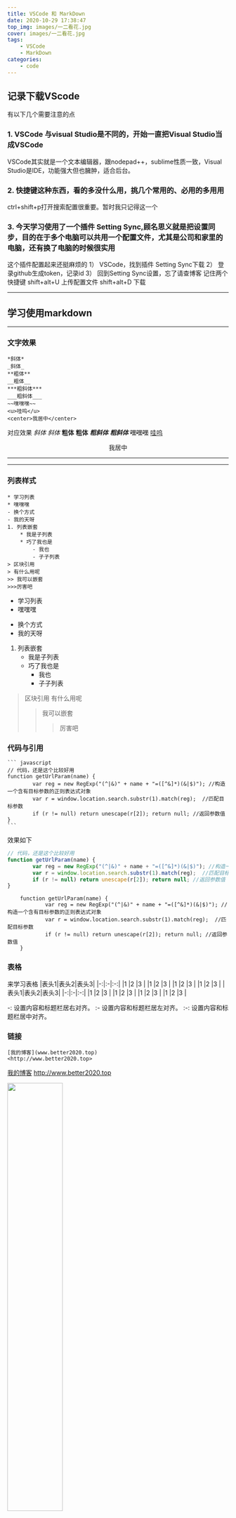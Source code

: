 ```yaml
---
title: VSCode 和 MarkDown
date: 2020-10-29 17:38:47
top_img: images/一二看花.jpg
cover: images/一二看花.jpg
tags: 
    - VSCode 
    - MarkDown
categories:
    - code
---
```


## 记录下载VScode

有以下几个需要注意的点

### 1. VSCode 与visual Studio是不同的，开始一直把Visual Studio当成VSCode

VSCode其实就是一个文本编辑器，跟nodepad++，sublime性质一致，Visual Studio是IDE，功能强大但也臃肿，适合后台。

### 2. 快捷键这种东西，看的多没什么用，挑几个常用的、必用的多用用

ctrl+shift+p打开搜索配置很重要。暂时我只记得这一个

### 3. 今天学习使用了一个插件 Setting Sync,顾名思义就是把设置同步，目的在于多个电脑可以共用一个配置文件，尤其是公司和家里的电脑，还有换了电脑的时候很实用

这个插件配置起来还挺麻烦的
1） VSCode，找到插件 Setting Sync下载
2） 登录github生成token，记录id
3） 回到Setting Sync设置，忘了请查博客
记住两个快捷键  shift+alt+U 上传配置文件 shift+alt+D 下载

---
<!-- 水平线 -->

## 学习使用markdown

***
<!-- 水平线 -->

### 文字效果

    *斜体*
    _斜体_
    **粗体**
    __粗体__
    ***粗斜体***
    ___粗斜体___
    ~~嘿嘿嘿~~
    <u>哇呜</u>
    <center>我居中</center>

对应效果
*斜体*
_斜体_
**粗体**
__粗体__
***粗斜体***
___粗斜体___
~~嘿嘿嘿~~
<u>哇呜</u>
<center>我居中</center>

***

* * *
<!-- 水平线 -->

### 列表样式

    * 学习列表
    * 嘿嘿嘿
    - 换个方式
    - 我的天呀
    1. 列表嵌套
        * 我是子列表
        * 巧了我也是
            - 我也
            - 子子列表
    > 区块引用
    > 有什么用呢
    >> 我可以嵌套
    >>>厉害吧

* 学习列表
* 嘿嘿嘿
- 换个方式
- 我的天呀
1. 列表嵌套
    * 我是子列表
    * 巧了我也是
        - 我也
        - 子子列表
> 区块引用
> 有什么用呢
>> 我可以嵌套
>>>厉害吧

### 代码与引用

    ``` javascript
    // 代码，还是这个比较好用
    function getUrlParam(name) {
            var reg = new RegExp("(^|&)" + name + "=([^&]*)(&|$)"); //构造一个含有目标参数的正则表达式对象
            var r = window.location.search.substr(1).match(reg);  //匹配目标参数
            if (r != null) return unescape(r[2]); return null; //返回参数值
    }
    ```
效果如下
``` javascript
// 代码，还是这个比较好用
function getUrlParam(name) {
        var reg = new RegExp("(^|&)" + name + "=([^&]*)(&|$)"); //构造一个含有目标参数的正则表达式对象
        var r = window.location.search.substr(1).match(reg);  //匹配目标参数
        if (r != null) return unescape(r[2]); return null; //返回参数值
}
```

        function getUrlParam(name) {
                var reg = new RegExp("(^|&)" + name + "=([^&]*)(&|$)"); //构造一个含有目标参数的正则表达式对象
                var r = window.location.search.substr(1).match(reg);  //匹配目标参数
                if (r != null) return unescape(r[2]); return null; //返回参数值
        }

### 表格

来学习表格
    |表头1|表头2|表头3|
    |-:|:-|:-:|
    |1 |2 |3  |
    |1 |2 |3  |
    |1 |2 |3  |
    |1 |2 |3  |
|表头1|表头2|表头3|
|-:|:-|:-:|
|1 |2 |3  |
|1 |2 |3  |
|1 |2 |3  |
|1 |2 |3  |

-: 设置内容和标题栏居右对齐。
:- 设置内容和标题栏居左对齐。
:-: 设置内容和标题栏居中对齐。

### 链接

    [我的博客](www.better2020.top)
    <http://www.better2020.top>
[我的博客](www.better2020.top)
<http://www.better2020.top>

<img src="http://static.runoob.com/images/runoob-logo.png" width="50%">

![百度一下，你就知道](http://static.runoob.com/images/runoob-logo.png)

    目前支持的 HTML 元素有：<kbd> <b> <i> <em> <sup> <sub> <br>等 
